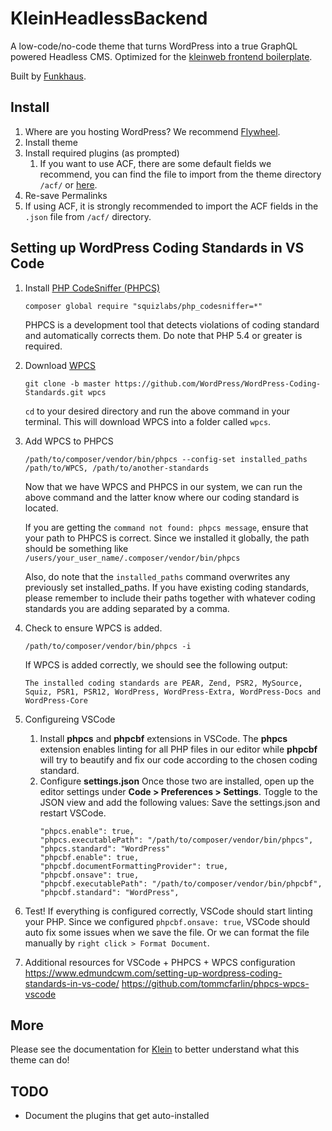 # KleinHeadlessBackend

A low-code/no-code theme that turns WordPress into a true GraphQL powered Headless CMS. Optimized for the [kleinweb frontend boilerplate](https://github.com/funkhaus/kleinweb).

Built by [Funkhaus](http://funkhaus.us/).

## Install

1.  Where are you hosting WordPress? We recommend [Flywheel](https://share.getf.ly/n02x5z).
1.  Install theme
1.  Install required plugins (as prompted)
    1.  If you want to use ACF, there are some default fields we recommend, you can find the file to import from the theme directory `/acf/` or [here](https://github.com/funkhaus/kleinweb-backend/tree/master/acf).
1.  Re-save Permalinks
1.  If using ACF, it is strongly recommended to import the ACF fields in the `.json` file from `/acf/` directory.

## Setting up WordPress Coding Standards in VS Code

1.  Install [PHP CodeSniffer (PHPCS)](https://github.com/squizlabs/PHP_CodeSniffer#installation)
    ```
    composer global require "squizlabs/php_codesniffer=*"
    ```
    PHPCS is a development tool that detects violations of coding standard and automatically corrects them. Do note that PHP 5.4 or greater is required.
2.  Download [WPCS](https://github.com/WordPress/WordPress-Coding-Standards)
    ```
    git clone -b master https://github.com/WordPress/WordPress-Coding-Standards.git wpcs
    ```
    `cd` to your desired directory and run the above command in your terminal. This will download WPCS into a folder called `wpcs`.
3.  Add WPCS to PHPCS

    ```
    /path/to/composer/vendor/bin/phpcs --config-set installed_paths /path/to/WPCS, /path/to/another-standards
    ```

    Now that we have WPCS and PHPCS in our system, we can run the above command and the latter know where our coding standard is located.

    If you are getting the `command not found: phpcs message`, ensure that your path to PHPCS is correct. Since we installed it globally, the path should be something like `/users/your_user_name/.composer/vendor/bin/phpcs`

    Also, do note that the `installed_paths` command overwrites any previously set installed_paths. If you have existing coding standards, please remember to include their paths together with whatever coding standards you are adding separated by a comma.

4.  Check to ensure WPCS is added.
    ```
    /path/to/composer/vendor/bin/phpcs -i
    ```
    If WPCS is added correctly, we should see the following output:
    ```
    The installed coding standards are PEAR, Zend, PSR2, MySource, Squiz, PSR1, PSR12, WordPress, WordPress-Extra, WordPress-Docs and WordPress-Core
    ```
5.  Configureing VSCode
    1.  Install **phpcs** and **phpcbf** extensions in VSCode.
        The **phpcs** extension enables linting for all PHP files in our editor while **phpcbf** will try to beautify and fix our code according to the chosen coding standard.
    2.  Configure **settings.json**
        Once those two are installed, open up the editor settings under **Code > Preferences > Settings**. Toggle to the JSON view and add the following values:
        Save the settings.json and restart VSCode.
        ```
        "phpcs.enable": true,
        "phpcs.executablePath": "/path/to/composer/vendor/bin/phpcs",
        "phpcs.standard": "WordPress"
        "phpcbf.enable": true,
        "phpcbf.documentFormattingProvider": true,
        "phpcbf.onsave": true,
        "phpcbf.executablePath": "/path/to/composer/vendor/bin/phpcbf",
        "phpcbf.standard": "WordPress",
        ```
6.  Test!
    If everything is configured correctly, VSCode should start linting your PHP. Since we configured `phpcbf.onsave: true`, VSCode should auto fix some issues when we save the file.
    Or we can format the file manually by `right click > Format Document`.
7.  Additional resources for VSCode + PHPCS + WPCS configuration
    https://www.edmundcwm.com/setting-up-wordpress-coding-standards-in-vs-code/
    https://github.com/tommcfarlin/phpcs-wpcs-vscode

## More

Please see the documentation for [Klein](https://github.com/funkhaus/kleinweb) to better understand what this theme can do!

## TODO

- Document the plugins that get auto-installed
